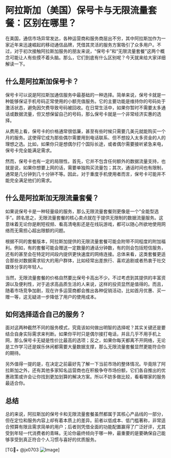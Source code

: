 # 阿拉斯加（美国）保号卡与无限流量套餐：区别在哪里？

在美国，通信市场异常发达，各种运营商和服务商层出不穷，其中阿拉斯加作为一家近年来迅速崛起的移动通信品牌，凭借其灵活的服务方案吸引了众多用户。不过，对于初次接触阿拉斯加服务的朋友来说，“保号卡”和“无限流量套餐”这两个概念可能让人有些摸不着头脑。那么，它们到底有什么区别呢？今天就来给大家详细解读一下。

## 什么是阿拉斯加保号卡？

保号卡可以说是阿拉斯加通信服务中最基础的一种选择。简单来说，保号卡就是一种能够保证手机号码正常使用的小额充值服务。它的主要功能是维持你的号码处于激活状态，避免因欠费导致号码被回收。在日常生活中，如果你暂时不需要太多通话或数据流量，但又想保留自己的号码，那么保号卡就是一个非常经济实惠的选择。

从费用上看，保号卡的价格通常很低廉，甚至有些时候只需要几美元就能购买一个月的服务。这使得它成为那些偶尔需要用到电话联系、但不想投入太多资金的人的理想之选。比如，如果你只是想偶尔打个国际长途，或者偶尔需要接听紧急来电，保号卡完全能满足需求。

然而，保号卡也有一定的局限性。首先，它并不包含任何额外的数据流量支持，也就是说，如果你想要上网的话，需要单独购买流量包；其次，通话时间也有限制，通常是几分钟到几十分钟不等。因此，对于重度手机使用者而言，保号卡可能并不能完全满足他们的需求。

## 什么是阿拉斯加无限流量套餐？

如果说保号卡是一种轻量级的服务，那么无限流量套餐则更像是一个“全能型选手”。顾名思之，无限流量套餐的核心卖点就在于提供无限制的数据流量服务。这意味着无论你是刷短视频、看高清电影还是在线玩游戏，都可以随心所欲地使用网络而无需担心超出限额的问题。

根据不同的套餐版本，阿拉斯加提供的无限流量套餐可能会附带不同程度的附加福利。例如，有的套餐可能会赠送一定数量的通话分钟数，有的则会包括短信服务，还有的甚至会在特定时间段内提供更快速度的网络连接。总体来看，这类套餐更适合那些对数据需求较大的用户群体，比如经常出差旅行、喜欢追剧或者热衷于社交媒体分享的年轻人。

当然，无限流量套餐的价格自然要比保号卡高出不少。不过考虑到其提供的丰富资源以及便利性，对于追求高品质生活的人来说，这样的投资显然是值得的。而且，随着市场竞争加剧，现在许多运营商都会推出各种促销活动，比如首月优惠、买一赠一等，这无疑进一步降低了用户的使用成本。

## 如何选择适合自己的服务？

面对这两种截然不同的服务模式，究竟该如何做出明智的选择呢？其实关键还是要结合自身实际需求来判断。如果你平时只是偶尔接打电话，并且几乎不用手机上网，那么保号卡无疑是性价比最高的选项；反之，如果你每天都离不开网络，无论是工作学习还是娱乐休闲都需要大量数据支撑，那么无限流量套餐显然更能符合你的期待。

另外值得一提的是，在决定之前最好先了解一下当前市场的整体情况。毕竟除了阿拉斯加之外，还有其他多家知名运营商也在积极争夺市场份额，它们各自推出的优惠政策或许会让你找到更加划算的解决方案。所以不妨多做比较，看看哪家的服务最适合你。

## 总结

总的来说，阿拉斯加的保号卡和无限流量套餐虽然都属于其核心产品线的一部分，但在定位和服务内容上却有着本质上的差异。前者以低成本、低门槛著称，非常适合预算有限且需求简单的用户；后者则凭借全面的功能配置赢得了广泛好评，尤其受到年轻一代消费者的青睐。无论你最终倾向于哪一种，最重要的是要确保自己能够享受到真正符合个人习惯与喜好的优质服务。

[TG💪+ @jx0703 ![Image](https://github.com/user-attachments/assets/dbca1d08-cadb-493c-b0ec-ad6f7a83f270)]